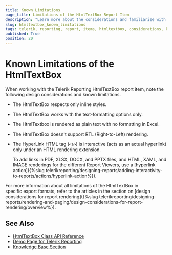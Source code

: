 ```yaml
---
title: Known Limitations
page_title: Limitations of the HtmlTextBox Report Item
description: "Learn more about the considerations and familiarize with the known limitations of the Telerik Reporting HtmlTextBox report item."
slug: htmltextbox_known_limitations
tags: telerik, reporting, report, items, htmltextbox, considerations, known, limitations
published: True
position: 20
---
```


# Known Limitations of the HtmlTextBox

When working with the Telerik Reporting HtmlTextBox report item, note the following design considerations and known limitations.

* The HtmlTextBox respects only inline styles.
* The HtmlTextBox works with the text-formatting options only.
* The HtmlTextbox is rendered as plain text with no formatting in Excel.
* The HtmlTextBox doesn't support RTL (Right-to-Left) rendering.
* The HyperLink HTML tag (`<a>`) is interactive (acts as an actual hyperlink) only under an HTML rendering extension.

	To add links in PDF, XLSX, DOCX, and PPTX files, and HTML, XAML, and IMAGE renderings for the different Report Viewers, use a [hyperlink action]({%slug telerikreporting/designing-reports/adding-interactivity-to-reports/actions/hyperlink-action%}).

For more information about all limitations of the HtmlTextBox in specific export formats, refer to the articles in the section on [design considerations for report rendering]({%slug telerikreporting/designing-reports/rendering-and-paging/design-considerations-for-report-rendering/overview%}).

## See Also

* [HtmlTextBox Class API Reference](/api/telerik.reporting.htmltextbox)
* [Demo Page for Telerik Reporting](https://demos.telerik.com/reporting)
* [Knowledge Base Section](/knowledge-base)
